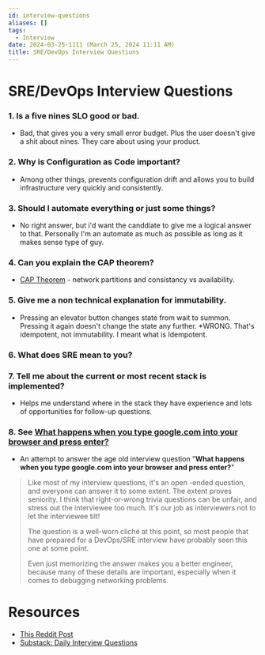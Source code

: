 ```yaml
---
id: interview-questions
aliases: []
tags:
  - Interview
date: 2024-03-25-1111 (March 25, 2024 11:11 AM)
title: SRE/DevOps Interview Questions
---
```


# SRE/DevOps Interview Questions
### 1. Is a five nines SLO good or bad.
  - Bad, that gives you a very small error budget. Plus the user doesn't give a shit about nines. They care about using your product. 
### 2. Why is Configuration as Code important?
  - Among other things, prevents configuration drift and allows you to build infrastructure very quickly and consistently. 
### 3. Should I automate everything or just some things?
  - No right answer, but i'd want the canddiate to give me a logical answer to that. Personally I'm an automate as much as possible as long as it makes sense type of guy. 
### 4. Can you explain the CAP theorem?
  - [CAP Theorem](https://en.wikipedia.org/wiki/CAP_theorem) - network partitions and consistancy vs availability.
### 5. Give me a non technical explanation for immutability.
  - Pressing an elevator button changes state from wait to summon. Pressing it again doesn't change the state any further. *WRONG. That's idempotent, not immutability. I meant what is Idempotent.
### 6. What does SRE mean to you?
### 7. Tell me about the current or most recent stack is implemented?
  - Helps me understand where in the stack they have experience and lots of opportunities for follow-up questions.
### 8. See [What happens when you type google.com into your browser and press enter?](https://github.com/alex/what-happens-when)
  - An attempt to answer the age old interview question "**What happens when you type google.com into your browser and press enter?**"
> Like most of my interview questions, it's an open  -ended question, and everyone can answer it to some extent. The extent proves seniority. I think that right-or-wrong trivia questions can be unfair, and stress out the interviewee too much. It's our job as interviewers not to let the interviewee tilt!
  >
  > The question is a well-worn cliché at this point, so most people that have prepared for a DevOps/SRE interview have probably seen this one at some point.
  >
  > Even just memorizing the answer makes you a better engineer, because many of these details are important, especially when it comes to debugging networking problems.
  >

# Resources
- [This Reddit Post](https://www.reddit.com/r/sre/comments/1bmu5un/interview_questions_for_sredevops_candidates/)
- [Substack: Daily Interview Questions](https://gotyanged.substack.com/p/daily-devops-interview-questions)
